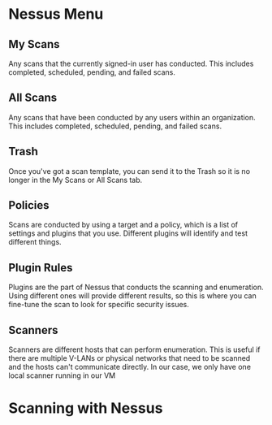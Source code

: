 # Nessus Menu

## My Scans
Any scans that the currently signed-in user has conducted. This includes completed, scheduled, pending, and failed scans. 

## All Scans
Any scans that have been conducted by any users within an organization. This includes completed, scheduled, pending, and failed scans. 

## Trash
Once you've got a scan template, you can send it to the Trash so it is no longer in the My Scans or All Scans tab.

## Policies
Scans are conducted by using a target and a policy, which is a list of settings and plugins that you use. Different plugins will identify and test different things. 

## Plugin Rules 
Plugins are the part of Nessus that conducts the scanning and enumeration. Using different ones will provide different results, so this is where you can fine-tune the scan to look for specific security issues. 

## Scanners 
Scanners are different hosts that can perform enumeration. This is useful if there are multiple V-LANs or physical networks that need to be scanned and the hosts can't communicate directly. In our case, we only have one local scanner running in our VM

# Scanning with Nessus
